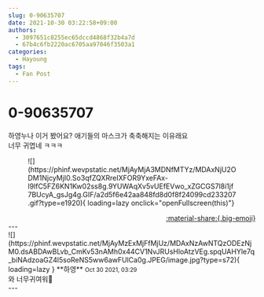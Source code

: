 ```yaml
---
slug: 0-90635707
date: 2021-10-30 03:22:58+09:00
authors:
  - 3097651c8255ec65dccd4868f32b4a7d
  - 67b4c6fb2220ac6705aa97046f3503a1
categories:
  - Hayoung
tags:
  - Fan Post
---
```


# 0-90635707

<div class="post-container" markdown="1">
<div class="content-container md-sidebar__scrollwrap" markdown="1">

하영누나 이거 봤어요? 애기들의 마스크가 축축해지는 이유래요<br>너무 귀엽네 ㅋㅋㅋ
<figure markdown="1">
![](https://phinf.wevpstatic.net/MjAyMjA3MDNfMTYz/MDAxNjU2ODM1NjcyMjI0.So3qfZQXRreIXFOR9YxeFAx-l9lfC5FZ6KN1Kw02ss8g.9YUWAqXv5vUEfEVwo_xZGCGS7l8i1jf7BUcyA_gsJg4g.GIF/a2d5f6e42aa848fd8d0f8f24099cd233207.gif?type=e1920){ loading=lazy onclick="openFullscreen(this)"}
</figure>


</div>
</div>

<div style="text-align: right;" markdown="1">
<a href="https://weverse.io/fromis9/fanpost/0-90635707" style="text-align: right;">:material-share:{.big-emoji}</a>
</div>
---

<div class="comments-container md-sidebar__scrollwrap" markdown="1">
<div class="comment" markdown="1">
<div class='id-container' markdown="1">
![](https://phinf.wevpstatic.net/MjAyMzExMjFfMjUz/MDAxNzAwNTQzODEzNjM0.dsABDAwBLvb_CmKv53nAMh0x44CV1NvJRUsHloAtzVEg.spqUAHYle7q_biNAdzoaGZ4l5soReNS5ww6awFUlCa0g.JPEG/image.jpg?type=s72){ loading=lazy }
**<span class="artist">하영</span>** <small>Oct 30 2021, 03:29</small><br>
</div>
<div class='comment-body' markdown="1">
와 너무귀여워🥺
</div>
</div>
</div>
---
